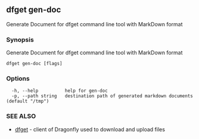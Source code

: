## dfget gen-doc

Generate Document for dfget command line tool with MarkDown format

### Synopsis

Generate Document for dfget command line tool with MarkDown format

```
dfget gen-doc [flags]
```

### Options

```
  -h, --help          help for gen-doc
  -p, --path string   destination path of generated markdown documents (default "/tmp")
```

### SEE ALSO

* [dfget](dfget.md)	 - client of Dragonfly used to download and upload files

